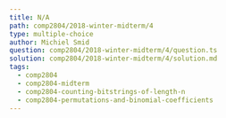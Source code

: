 ```yaml
---
title: N/A
path: comp2804/2018-winter-midterm/4
type: multiple-choice
author: Michiel Smid
question: comp2804/2018-winter-midterm/4/question.ts
solution: comp2804/2018-winter-midterm/4/solution.md
tags:
  - comp2804
  - comp2804-midterm
  - comp2804-counting-bitstrings-of-length-n
  - comp2804-permutations-and-binomial-coefficients
---
```

